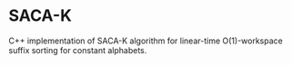 # SACA-K
C++ implementation of SACA-K algorithm for linear-time O(1)-workspace suffix sorting for constant alphabets.
